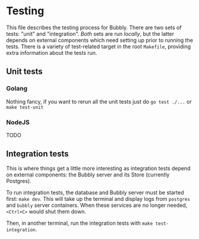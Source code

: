 # Testing

This file describes the testing process for Bubbly. There are two sets of tests: "unit" and "integration". *Both* sets are run _locally_, but the latter depends on external components which need setting up prior to running the tests. There is a variety of test-related target in the root `Makefile`, providing extra information about the tests run.

## Unit tests

### Golang

Nothing fancy, if you want to rerun all the unit tests just do `go test ./...` or `make test-unit`

### NodeJS

TODO

## Integration tests

This is where things get a little more interesting as integration tests depend on external components: the Bubbly server and its Store (currently Postgres).

To run integration tests, the database and Bubbly server must be started first: `make dev`. This will take up the terminal and display logs from `postgres` and `bubbly` server containers. When these services are no longer needed, `<Ctrl+C>` would shut them down.

Then, in another terminal, run the integration tests with `make test-integration`.
